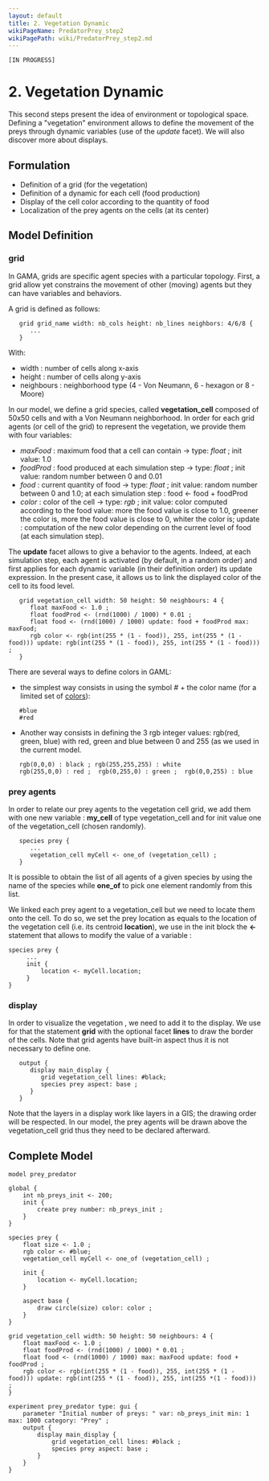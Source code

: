 ```yaml
---
layout: default
title: 2. Vegetation Dynamic
wikiPageName: PredatorPrey_step2
wikiPagePath: wiki/PredatorPrey_step2.md
---
```

`[IN PROGRESS]`
# 2. Vegetation Dynamic
This second steps present the idea of environment or topological space. Defining a "vegetation" environment allows to define the movement of the preys through dynamic variables (use of the _update_ facet). We will also discover more about displays.








## Formulation
  * Definition of a grid (for the vegetation)
  * Definition of a dynamic for each cell (food production)
  * Display of the cell color according to the quantity of food
  * Localization of the prey agents on the cells (at its center)





## Model Definition

### grid

In GAMA, grids are specific agent species with a particular topology. First, a grid allow yet constrains the movement of other (moving) agents but they can have variables and behaviors.

A grid is defined as follows:
```
   grid grid_name width: nb_cols height: nb_lines neighbors: 4/6/8 {
      ...
   }
```

With:
  * width : number of cells along x-axis
  * height : number of cells along y-axis
  * neighbours : neighborhood type (4 - Von Neumann, 6 - hexagon or 8 - Moore)

In our model, we define a grid species, called **vegetation\_cell** composed of 50x50 cells and with a Von Neumann neighborhood.
In order for each grid agents (or cell of the grid) to represent the vegetation, we provide them with four variables:
  * _maxFood_ : maximum food that a cell can contain -> type: _float_ ; init value: 1.0
  * _foodProd_ : food produced at each simulation step -> type: _float_ ; init value: random number between 0 and 0.01
  * _food_ : current quantity of food -> type: _float_ ; init value: random number between 0 and 1.0; at each simulation step : food <- food + foodProd
  * _color_ : color of the cell -> type: _rgb_ ; init value: color computed according to the food value: more the food value is close to 1.0, greener the color is, more the food value is close to 0,  whiter the color is; update : computation of the new color depending on the current level of food (at each simulation step).

The **update** facet allows to give a behavior to the agents. Indeed, at each simulation step, each agent is activated (by default, in a random order) and first applies for each dynamic variable (in their definition order) its update expression. In the present case, it allows us to link the displayed color of the cell to its food level.
```
   grid vegetation_cell width: 50 height: 50 neighbours: 4 {
      float maxFood <- 1.0 ;
      float foodProd <- (rnd(1000) / 1000) * 0.01 ;
      float food <- (rnd(1000) / 1000) update: food + foodProd max: maxFood;
      rgb color <- rgb(int(255 * (1 - food)), 255, int(255 * (1 - food))) update: rgb(int(255 * (1 - food)), 255, int(255 * (1 - food))) ;
   }
```

There are several ways to define colors in GAML:
  * the simplest way consists in using the symbol _#_ + the color name (for a limited set of  [colors](Index#Constants_and_colors)):
```
   #blue
   #red
```
  * Another way consists in defining the 3 rgb integer values: rgb(red, green, blue) with red, green and blue between 0 and 255 (as we used in the current model.
```
   rgb(0,0,0) : black ; rgb(255,255,255) : white
   rgb(255,0,0) : red ;  rgb(0,255,0) : green ;  rgb(0,0,255) : blue
```


### prey agents
In order to relate our prey agents to the vegetation cell grid, we add them with one new variable : **my\_cell** of type vegetation\_cell and for init value one of the vegetation\_cell (chosen randomly).

```
   species prey {
      ...
      vegetation_cell myCell <- one_of (vegetation_cell) ;
   } 
```

It is possible to obtain the list of all agents of a given species by using the name of the species while **one\_of** to pick one element randomly from this list.

We linked each prey agent to a vegetation\_cell but we need to locate them onto the cell. To do so, we set the prey location as equals to the location of the vegetation cell (i.e. its centroid **location**), we use in the init block the **<-** statement that allows to modify the value of a variable :
```
species prey {
     ...
     init {
         location <- myCell.location;
     }
}
```

### display
In order to visualize the vegetation , we need to add it to the display. We use for that the statement **grid** with the optional facet **lines** to draw the border of the cells. Note that grid agents have built-in aspect thus it is not necessary to define one.
```
   output {
      display main_display {
         grid vegetation_cell lines: #black;
         species prey aspect: base ;
      }
   }
```

Note that the layers in a display work like layers in a GIS; the drawing order will be respected. In our model, the prey agents will be drawn above the vegetation\_cell grid thus they need to be declared afterward.




## Complete Model

```
model prey_predator

global {
	int nb_preys_init <- 200;
	init {
		create prey number: nb_preys_init ;
	}
}

species prey {
	float size <- 1.0 ;
	rgb color <- #blue;
	vegetation_cell myCell <- one_of (vegetation_cell) ;
		
	init {
		location <- myCell.location;
	}
		
	aspect base {
		draw circle(size) color: color ;
	}
}

grid vegetation_cell width: 50 height: 50 neighbours: 4 {
	float maxFood <- 1.0 ;
	float foodProd <- (rnd(1000) / 1000) * 0.01 ;
	float food <- (rnd(1000) / 1000) max: maxFood update: food + foodProd ;
	rgb color <- rgb(int(255 * (1 - food)), 255, int(255 * (1 - food))) update: rgb(int(255 * (1 - food)), 255, int(255 *(1 - food))) ;
}

experiment prey_predator type: gui {
	parameter "Initial number of preys: " var: nb_preys_init min: 1 max: 1000 category: "Prey" ;
	output {
		display main_display {
			grid vegetation_cell lines: #black ;
			species prey aspect: base ;
		}
	}
}
```
